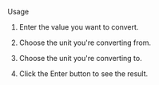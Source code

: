 Usage

1. Enter the value you want to convert.

2. Choose the unit you're converting from.

3. Choose the unit you're converting to.

4. Click the Enter button to see the result.
